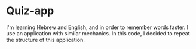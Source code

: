 # Quiz-app
I'm learning Hebrew and English, and in order to remember words faster.
I use an application with similar mechanics.
In this code, I decided to repeat the structure of this application.
